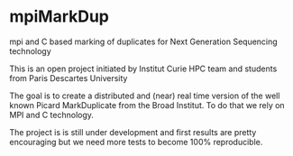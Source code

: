 # mpiMarkDup
mpi and C based marking of duplicates for Next Generation Sequencing technology  


This is an open project initiated by Institut Curie HPC team and students from Paris Descartes University

The goal is to create a distributed and (near) real time version of the well known Picard MarkDuplicate from the Broad Institut. To do that we rely on MPI and C technology.   

The project is is still under development and first results are pretty encouraging but we need more tests to become 100% reproducible.


